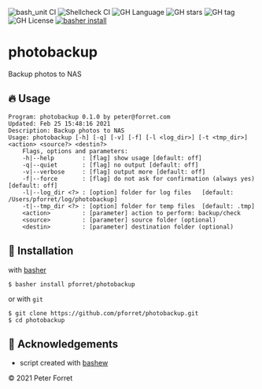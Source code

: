 ![bash_unit CI](https://github.com/pforret/photobackup/workflows/bash_unit%20CI/badge.svg)
![Shellcheck CI](https://github.com/pforret/photobackup/workflows/Shellcheck%20CI/badge.svg)
![GH Language](https://img.shields.io/github/languages/top/pforret/photobackup)
![GH stars](https://img.shields.io/github/stars/pforret/photobackup)
![GH tag](https://img.shields.io/github/v/tag/pforret/photobackup)
![GH License](https://img.shields.io/github/license/pforret/photobackup)
[![basher install](https://img.shields.io/badge/basher-install-white?logo=gnu-bash&style=flat)](https://basher.gitparade.com/package/)

# photobackup

Backup photos to NAS

## 🔥 Usage
```
Program: photobackup 0.1.0 by peter@forret.com
Updated: Feb 25 15:48:16 2021
Description: Backup photos to NAS
Usage: photobackup [-h] [-q] [-v] [-f] [-l <log_dir>] [-t <tmp_dir>] <action> <source?> <destin?>
    Flags, options and parameters:
    -h|--help        : [flag] show usage [default: off]
    -q|--quiet       : [flag] no output [default: off]
    -v|--verbose     : [flag] output more [default: off]
    -f|--force       : [flag] do not ask for confirmation (always yes) [default: off]
    -l|--log_dir <?> : [option] folder for log files   [default: /Users/pforret/log/photobackup]
    -t|--tmp_dir <?> : [option] folder for temp files  [default: .tmp]
    <action>         : [parameter] action to perform: backup/check
    <source>         : [parameter] source folder (optional)
    <destin>         : [parameter] destination folder (optional)
```

## 🚀 Installation

with [basher](https://github.com/basherpm/basher)

	$ basher install pforret/photobackup

or with `git`

	$ git clone https://github.com/pforret/photobackup.git
	$ cd photobackup

## 📝 Acknowledgements

* script created with [bashew](https://github.com/pforret/bashew)

&copy; 2021 Peter Forret
